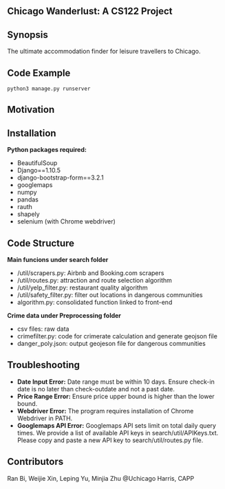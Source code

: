 ## Chicago Wanderlust: A CS122 Project

## Synopsis

The ultimate accommodation finder for leisure travellers to Chicago.

## Code Example
```
python3 manage.py runserver
```

## Motivation



## Installation

**Python packages required:**
- BeautifulSoup
- Django==1.10.5
- django-bootstrap-form==3.2.1
- googlemaps
- numpy
- pandas
- rauth
- shapely
- selenium (with Chrome webdriver)

## Code Structure

**Main funcions under search folder**
- /util/scrapers.py: Airbnb and Booking.com scrapers
- /util/routes.py: attraction and route selection algorithm
- /util/yelp_filter.py: restaurant quality algorithm
- /util/safety_filter.py: filter out locations in dangerous communities
- algorithm.py: consolidated function linked to front-end

**Crime data under Preprocessing folder**
- csv files: raw data
- crimefilter.py: code for crimerate calculation and generate geojson file
- danger_poly.json: output geojeson file for dangerous communities

## Troubleshooting

- **Date Input Error:** Date range must be within 10 days. Ensure check-in date is no later than check-outdate and not a past date.
- **Price Range Error:** Ensure price upper bound is higher than the lower bound.
- **Webdriver Error:** The program requires installation of Chrome Webdriver in PATH.
- **Googlemaps API Error:** Googlemaps API sets limit on total daily query times. We provide a list of available API keys in search/util/APIKeys.txt. Please copy and paste a new API key to search/util/routes.py file.

## Contributors

Ran Bi,
Weijie Xin,
Leping Yu,
Minjia Zhu
@Uchicago Harris, CAPP
